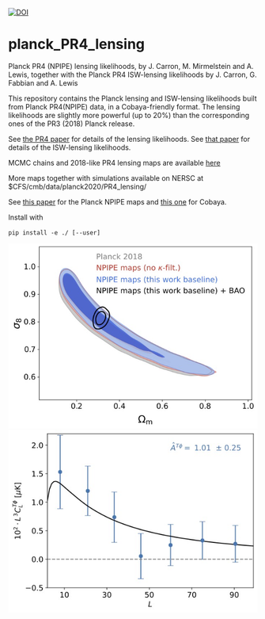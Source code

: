 [![DOI](https://zenodo.org/badge/502841267.svg)](https://zenodo.org/badge/latestdoi/502841267)

# planck_PR4_lensing
Planck PR4 (NPIPE) lensing likelihoods, by J. Carron, M. Mirmelstein and A. Lewis, together with the Planck PR4 ISW-lensing likelihoods by J. Carron, G. Fabbian and A. Lewis 

This repository contains the Planck lensing and ISW-lensing likelihoods built from Planck PR4(NPIPE) data, in a Cobaya-friendly format.
The lensing likelihoods are slightly more powerful (up to 20%) than the corresponding ones of the PR3 (2018) Planck release.

See [the PR4 paper](https://arxiv.org/abs/2206.07773) for details of the lensing likelihoods.
See [that paper](https://arxiv.org/abs/2209.07395) for details of the ISW-lensing likelihoods.


MCMC chains and 2018-like PR4 lensing maps are available [here](https://github.com/carronj/planck_PR4_lensing/releases/tag/Data)

More maps together with simulations available on NERSC at $CFS/cmb/data/planck2020/PR4_lensing/

See [this paper](https://arxiv.org/abs/2007.04997) for the Planck NPIPE maps and [this one](https://arxiv.org/abs/2005.05290) for Cobaya.

Install with

    pip install -e ./ [--user]


![fig](./planckpr4lensing/sigma8om_updated_with_BAO.jpg)
![fig](./planckpr4lensing/ISWlensing.jpg)

